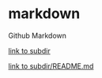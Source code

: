 # markdown
Github Markdown


[link to subdir](subdir)

[link to subdir/README.md](subdir/README.md)
